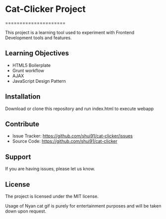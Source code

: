 # Cat-Clicker Project
=====================

This project is a learning tool used to experiment with Frontend Development tools and features.

Learning Objectives
--------

- HTML5 Boilerplate
- Grunt workflow
- AJAX
- JavaScript Design Pattern

Installation
------------

Download or clone this repository and run index.html to execute webapp

Contribute
----------

- Issue Tracker: https://github.com/shui91/cat-clicker/issues
- Source Code: https://github.com/shui91/cat-clicker

Support
-------

If you are having issues, please let us know.

License
-------

The project is licensed under the MIT license.

Usage of Nyan cat gif is purely for entertainment purposes and will be taken down upon request.